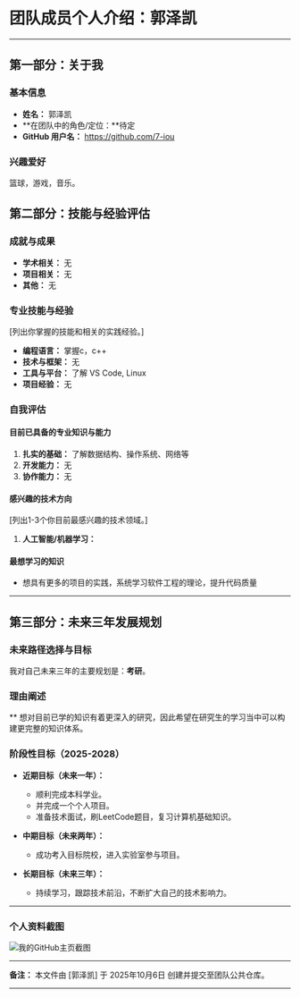 



# 团队成员个人介绍：郭泽凯

---

## 第一部分：关于我

### 基本信息
*   **姓名：** 郭泽凯
*   **在团队中的角色/定位：**待定
*   **GitHub 用户名：** https://github.com/7-iou

### 兴趣爱好
篮球，游戏，音乐。


## 第二部分：技能与经验评估

### 成就与成果
*   **学术相关：** 无
*   **项目相关：** 无
*   **其他：** 无

### 专业技能与经验
[列出你掌握的技能和相关的实践经验。]
*   **编程语言：** 掌握c，c++
*   **技术与框架：**  无
*   **工具与平台：** 了解 VS Code,  Linux
*   **项目经验：** 无
   
### 自我评估

#### 目前已具备的专业知识与能力
1.  **扎实的基础：** 了解数据结构、操作系统、网络等
2.  **开发能力：** 无
3.  **协作能力：** 无

#### 感兴趣的技术方向
[列出1-3个你目前最感兴趣的技术领域。]
1.  **人工智能/机器学习：** 

#### 最想学习的知识
*   想具有更多的项目的实践，系统学习软件工程的理论，提升代码质量
---

## 第三部分：未来三年发展规划

### 未来路径选择与目标
我对自己未来三年的主要规划是：**考研**。

### 理由阐述
** 想对目前已学的知识有着更深入的研究，因此希望在研究生的学习当中可以构建更完整的知识体系。

### 阶段性目标（2025-2028）
*   **近期目标（未来一年）：**
    *   顺利完成本科学业。
    *   并完成一个个人项目。
    *   准备技术面试，刷LeetCode题目，复习计算机基础知识。

*   **中期目标（未来两年）：**
    *   成功考入目标院校，进入实验室参与项目。
    
*   **长期目标（未来三年）：**
    *   持续学习，跟踪技术前沿，不断扩大自己的技术影响力。

---

### 个人资料截图

![我的GitHub主页截图](https://github.com/b-yx/EchoLogic/blob/main/members/102301337%E9%83%AD%E6%B3%BD%E5%87%AF/profile.png)

---
**备注：** 本文件由 [郭泽凯] 于 2025年10月6日 创建并提交至团队公共仓库。

---
